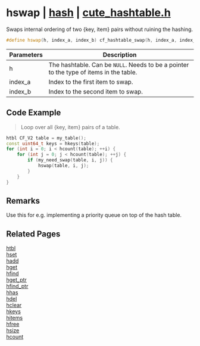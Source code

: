 # hswap | [hash](https://github.com/RandyGaul/cute_framework/blob/master/docs/hash/README.md) | [cute_hashtable.h](https://github.com/RandyGaul/cute_framework/blob/master/include/cute_hashtable.h)

Swaps internal ordering of two {key, item} pairs without ruining the hashing.

```cpp
#define hswap(h, index_a, index_b) cf_hashtable_swap(h, index_a, index_b)
```

Parameters | Description
--- | ---
h | The hashtable. Can be `NULL`. Needs to be a pointer to the type of items in the table.
index_a | Index to the first item to swap.
index_b | Index to the second item to swap.

## Code Example

> Loop over all {key, item} pairs of a table.

```cpp
htbl CF_V2 table = my_table();
const uint64_t keys = hkeys(table);
for (int i = 0; i < hcount(table); ++i) {
    for (int j = 0; j < hcount(table); ++j) {
        if (my_need_swap(table, i, j)) {
            hswap(table, i, j);
        }
    }
}
```

## Remarks

Use this for e.g. implementing a priority queue on top of the hash table.

## Related Pages

[htbl](https://github.com/RandyGaul/cute_framework/blob/master/docs/hash/htbl.md)  
[hset](https://github.com/RandyGaul/cute_framework/blob/master/docs/hash/hset.md)  
[hadd](https://github.com/RandyGaul/cute_framework/blob/master/docs/hash/hadd.md)  
[hget](https://github.com/RandyGaul/cute_framework/blob/master/docs/hash/hget.md)  
[hfind](https://github.com/RandyGaul/cute_framework/blob/master/docs/hash/hfind.md)  
[hget_ptr](https://github.com/RandyGaul/cute_framework/blob/master/docs/hash/hget_ptr.md)  
[hfind_ptr](https://github.com/RandyGaul/cute_framework/blob/master/docs/hash/hfind_ptr.md)  
[hhas](https://github.com/RandyGaul/cute_framework/blob/master/docs/hash/hhas.md)  
[hdel](https://github.com/RandyGaul/cute_framework/blob/master/docs/hash/hdel.md)  
[hclear](https://github.com/RandyGaul/cute_framework/blob/master/docs/hash/hclear.md)  
[hkeys](https://github.com/RandyGaul/cute_framework/blob/master/docs/hash/hkeys.md)  
[hitems](https://github.com/RandyGaul/cute_framework/blob/master/docs/hash/hitems.md)  
[hfree](https://github.com/RandyGaul/cute_framework/blob/master/docs/hash/hfree.md)  
[hsize](https://github.com/RandyGaul/cute_framework/blob/master/docs/hash/hsize.md)  
[hcount](https://github.com/RandyGaul/cute_framework/blob/master/docs/hash/hcount.md)  
